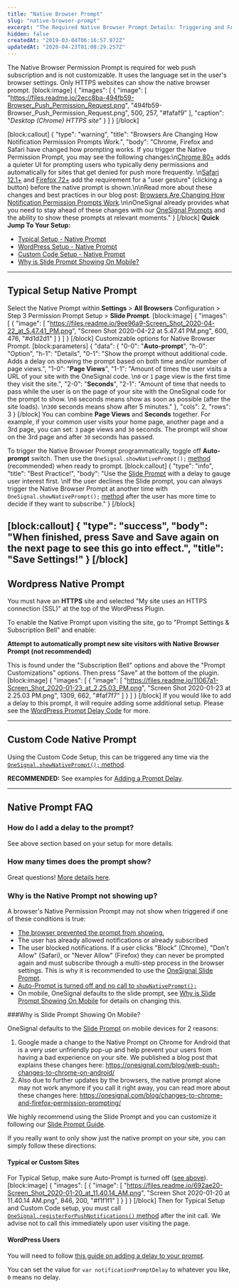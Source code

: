 ```yaml
---
title: "Native Browser Prompt"
slug: "native-browser-prompt"
excerpt: "The Required Native Browser Prompt Details: Triggering and FAQ"
hidden: false
createdAt: "2019-03-04T06:16:57.972Z"
updatedAt: "2020-04-23T01:08:29.257Z"
---
```

The Native Browser Permission Prompt is required for web push subscription and is not customizable. It uses the language set in the user's browser settings. Only HTTPS websites can show the native browser prompt.
[block:image]
{
  "images": [
    {
      "image": [
        "https://files.readme.io/2ecc8ba-494fb59-Browser_Push_Permission_Request.png",
        "494fb59-Browser_Push_Permission_Request.png",
        500,
        257,
        "#fafaf9"
      ],
      "caption": "*Desktop (Chrome) HTTPS site*"
    }
  ]
}
[/block]

[block:callout]
{
  "type": "warning",
  "title": "Browsers Are Changing How Notification Permission Prompts Work.",
  "body": "Chrome, Firefox and Safari have changed how prompting works. If you trigger the Native Permission Prompt, you may see the following changes:\n[Chrome 80+](https://blog.chromium.org/2020/01/introducing-quieter-permission-ui-for.html?m=1) adds a quieter UI for prompting users who typically deny permissions and automatically for sites that get denied for push more frequently. \n[Safari 12.1+](https://developer.apple.com/documentation/safari_release_notes/safari_12_1_release_notes) and [Firefox 72+](https://blog.mozilla.org/futurereleases/2019/11/04/restricting-notification-permission-prompts-in-firefox/) add the requirement for a \"user gesture\" (clicking a button) before the native prompt is shown.\n\nRead more about these changes and best practices in our blog post: [Browsers Are Changing How Notification Permission Prompts Work](https://onesignal.com/blog/changes-to-chrome-and-firefox-permission-prompting/).\n\nOneSignal already provides what you need to stay ahead of these changes with our [OneSignal Prompts](#section-one-signal-prompts) and the ability to show these prompts at relevant moments."
}
[/block]
**Quick Jump To Your Setup:**
- [Typical Setup - Native Prompt](#section-typical-setup-native-prompt) 
- [WordPress Setup - Native Prompt](#section-wordpress-native-prompt) 
- [Custom Code Setup - Native Prompt](#section-custom-code-native-prompt) 
- [Why is Slide Prompt Showing On Mobile?](#section-why-is-slide-prompt-showing-on-mobile)

----

## Typical Setup Native Prompt

Select the Native Prompt within **Settings** > **All Browsers** Configuration > Step 3 Permission Prompt Setup > **Slide Prompt**.
[block:image]
{
  "images": [
    {
      "image": [
        "https://files.readme.io/9ee96a9-Screen_Shot_2020-04-22_at_5.47.41_PM.png",
        "Screen Shot 2020-04-22 at 5.47.41 PM.png",
        600,
        476,
        "#d1d2d1"
      ]
    }
  ]
}
[/block]
Customizable options for Native Browser Prompt.
[block:parameters]
{
  "data": {
    "0-0": "**Auto-prompt**",
    "h-0": "Option",
    "h-1": "Details",
    "0-1": "Show the prompt without additional code. Adds a delay on showing the prompt based on both time and/or number of page views.",
    "1-0": "**Page Views**",
    "1-1": "Amount of times the user visits a URL of your site with the OneSignal code. \n`0` or `1` page view is the first time they visit the site.",
    "2-0": "**Seconds**",
    "2-1": "Amount of time that needs to pass while the user is on the page of your site with the OneSignal code for the prompt to show. \n`0` seconds means show as soon as possible (after the site loads). \n`300` seconds means show after 5 minutes."
  },
  "cols": 2,
  "rows": 3
}
[/block]
You can combine **Page Views** and **Seconds** together. For example, if your common user visits your home page, another page and a 3rd page, you can set: `3` page views and `30` seconds. The prompt will show on the 3rd page and after `30` seconds has passed.

To trigger the Native Browser Prompt programmatically, toggle off **Auto-prompt** switch. Then use the `OneSignal.showNativePrompt();` [method](doc:web-push-sdk#section-show-native-prompt) (recommended) when ready to prompt.
[block:callout]
{
  "type": "info",
  "title": "Best Practice!",
  "body": "Use the [Slide Prompt](doc:slide-prompt) with a delay to gauge user interest first. \nIf the user declines the Slide prompt, you can always trigger the Native Browser Prompt at another time with `OneSignal.showNativePrompt();` [method](doc:web-push-sdk#section-show-native-prompt)  after the user has more time to decide if they want to subscribe."
}
[/block]

[block:callout]
{
  "type": "success",
  "body": "When finished, press **Save** and **Save** again on the next page to see this go into effect.",
  "title": "Save Settings!"
}
[/block]
----
## Wordpress Native Prompt

You must have an **HTTPS** site and selected "My site uses an HTTPS connection (SSL)" at the top of the WordPress Plugin. 

To enable the Native Prompt upon visiting the site, go to "Prompt Settings & Subscription Bell" and enable: 

**Attempt to automatically prompt new site visitors with Native Browser Prompt (not recommended)**

This is found under the "Subscription Bell" options and above the "Prompt Customizations" options. Then press "Save" at the bottom of the plugin.
[block:image]
{
  "images": [
    {
      "image": [
        "https://files.readme.io/11067a1-Screen_Shot_2020-01-23_at_2.25.03_PM.png",
        "Screen Shot 2020-01-23 at 2.25.03 PM.png",
        1309,
        662,
        "#faf7f7"
      ]
    }
  ]
}
[/block]
If you would like to add a delay to this prompt, it will require adding some additional setup. Please see the [WordPress Prompt Delay Code](doc:web-push-wordpress-faq#section-how-do-i-delay-prompting-users) for more.

----
## Custom Code Native Prompt
Using the Custom Code Setup, this can be triggered any time via the [`OneSignal.showNativePrompt();` method](doc:web-push-sdk#section-show-native-prompt).

**RECOMMENDED:** See examples for [Adding a Prompt Delay](doc:web-push-custom-code-examples#section-prompt-behavior).

-----
## Native Prompt FAQ

### How do I add a delay to the prompt?
See above section based on your setup for more details.

### How many times does the prompt show?
Great questions! [More details here](doc:permission-requests#section-after-dismissing-a-web-push-prompt-when-is-the-prompt-shown-again).

### Why is the Native Prompt not showing up?
A browser's Native Permission Prompt may not show when triggered if one of these conditions is true:
- [The browser prevented the prompt from showing.](https://onesignal.com/blog/changes-to-chrome-and-firefox-permission-prompting/)
- The user has already allowed notifications or already subscribed
- The user blocked notifications. If a user clicks "Block" (Chrome), "Don't Allow" (Safari), or "Never Allow" (Firefox) they can never be prompted again and must subscribe through a multi-step process in the browser settings. This is why it is recommended to use the [OneSignal Slide Prompt](doc:slide-prompt).
- [Auto-Prompt is turned off and no call to `showNativePrompt();`](#section-typical-setup-native-prompt)
- On mobile, OneSignal defaults to the slide prompt, see [Why is Slide Prompt Showing On Mobile](#section-why-is-slide-prompt-showing-on-mobile) for details on changing this.

###Why is Slide Prompt Showing On Mobile?

OneSignal defaults to the [Slide Prompt](doc:slide-prompt) on mobile devices for 2 reasons:
1. Google made a change to the Native Prompt on Chrome for Android that is a very user unfriendly pop-up and help prevent your users from having a bad experience on your site. We published a blog post that explains these changes here: https://onesignal.com/blog/web-push-changes-to-chrome-on-android/ 
2. Also due to further updates by the browsers, the native prompt alone may not work anymore if you call it right away, you can read more about these changes here: https://onesignal.com/blog/changes-to-chrome-and-firefox-permission-prompting/

We highly recommend using the Slide Prompt and you can customize it following our [Slide Prompt Guide](doc:slide-prompt).

If you really want to only show just the native prompt on your site, you can simply follow these directions:

#### Typical or Custom Sites

For Typical Setup, make sure Auto-Prompt is turned off ([see above](#section-typical-setup-native-prompt)).
[block:image]
{
  "images": [
    {
      "image": [
        "https://files.readme.io/692ae20-Screen_Shot_2020-01-20_at_11.40.14_AM.png",
        "Screen Shot 2020-01-20 at 11.40.14 AM.png",
        846,
        200,
        "#f1f1f1"
      ]
    }
  ]
}
[/block]
Then for Typical Setup and Custom Code setup, you must call [`OneSignal.registerForPushNotifications()` method](doc:web-push-sdk#section-show-native-prompt) after the init call. We advise not to call this immediately upon user visiting the page.

#### WordPress Users
You will need to follow [this guide on adding a delay to your prompt](https://documentation.onesignal.com/docs/web-push-wordpress-faq#section-how-do-i-delay-prompting-users).

You can set the value for `var notificationPromptDelay` to whatever you like, `0` means no delay.